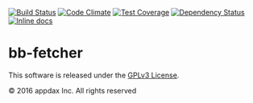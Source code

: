 [![Build Status](https://travis-ci.org/appdax/bb-fetcher.svg?branch=master)](https://travis-ci.org/appdax/bb-fetcher)
[![Code Climate](https://codeclimate.com/github/appdax/bb-fetcher/badges/gpa.svg)](https://codeclimate.com/github/appdax/bb-fetcher)
[![Test Coverage](https://codeclimate.com/github/appdax/bb-fetcher/badges/coverage.svg)](https://codeclimate.com/github/appdax/bb-fetcher/coverage)
[![Dependency Status](https://gemnasium.com/badges/github.com/appdax/bb-fetcher.svg)](https://gemnasium.com/github.com/appdax/bb-fetcher)
[![Inline docs](http://inch-ci.org/github/appdax/bb-fetcher.svg?branch=master)](http://inch-ci.org/github/appdax/bb-fetcher)

# bb-fetcher

This software is released under the [GPLv3 License][license].

© 2016 appdax Inc. All rights reserved

[license]: https://opensource.org/licenses/GPL-3.0

